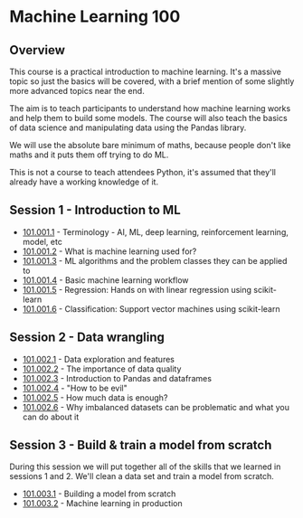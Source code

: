# Machine Learning 100

## Overview

This course is a practical introduction to machine learning. It's a massive
topic so just the basics will be covered, with a brief mention of some
slightly more advanced topics near the end.

The aim is to teach participants to understand how machine learning works and
help them to build some models. The course will also teach the basics of data
science and manipulating data using the Pandas library.

We will use the absolute bare minimum of maths, because people don't like 
maths and it puts them off trying to do ML.

This is not a course to teach attendees Python, it's assumed that they'll
already have a working knowledge of it.


## Session 1 - Introduction to ML

* [101.001.1](101/101.001/1.md) - Terminology - AI, ML, deep learning, reinforcement learning, model, etc
* [101.001.2](101/101.001/2.md) - What is machine learning used for?
* [101.001.3](101/101.001/3.md) - ML algorithms and the problem classes they can be applied to
* [101.001.4](101/101.001/4.md) - Basic machine learning workflow
* [101.001.5](101/101.001/5.md) - Regression: Hands on with linear regression using scikit-learn
* [101.001.6](101/101.001/6.md) - Classification: Support vector machines using scikit-learn


## Session 2 - Data wrangling

* [101.002.1](101/101.002/1.md) - Data exploration and features
* [101.002.2](101/101.002/2.md) - The importance of data quality
* [101.002.3](101/101.002/3.md) - Introduction to Pandas and dataframes
* [101.002.4](101/101.002/4.md) - "How to be evil"
* [101.002.5](101/101.002/5.md) - How much data is enough?
* [101.002.6](101/101.002/6.md) - Why imbalanced datasets can be problematic and what you can do about it


## Session 3 - Build & train a model from scratch

During this session we will put together all of the skills that we learned in
sessions 1 and 2. We'll clean a data set and train a model from scratch.

* [101.003.1](101/101.003/1.md) - Building a model from scratch
* [101.003.2](101/101.003/2.md) - Machine learning in production
